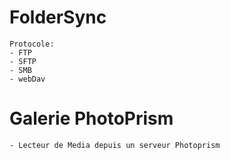 # FolderSync
```
Protocole:
- FTP
- SFTP
- SMB
- webDav
```

# Galerie PhotoPrism
```
- Lecteur de Media depuis un serveur Photoprism
```
